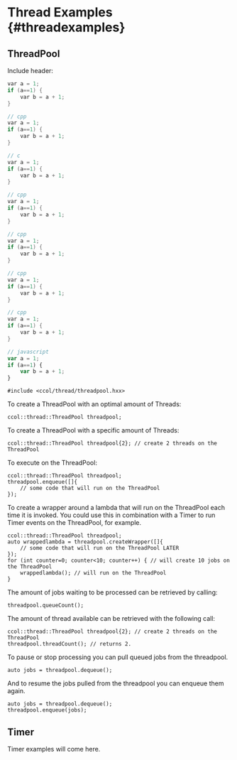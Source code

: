 # Thread Examples {#threadexamples}

## ThreadPool

Include header:

~~~~~~~~~~~~~~~~~~~~~~~~~~~~~~~~~~~~~.cpp
var a = 1;
if (a==1) {
	var b = a + 1; 
}
~~~~~~~~~~~~~~~~~~~~~~~~~~~~~~~~~~~~~


```.cpp
// cpp
var a = 1;
if (a==1) {
	var b = a + 1; 
}
```

```c
// c
var a = 1;
if (a==1) {
	var b = a + 1; 
}
```

```.cpp
// cpp
var a = 1;
if (a==1) {
	var b = a + 1; 
}
```

```cpp
// cpp
var a = 1;
if (a==1) {
	var b = a + 1; 
}
```

~~~~~~~~~~~~~~~~cpp
// cpp
var a = 1;
if (a==1) {
	var b = a + 1; 
}
~~~~~~~~~~~~~~~~

````````````````cxx
// cpp
var a = 1;
if (a==1) {
	var b = a + 1; 
}
````````````````

```javascript
// javascript
var a = 1;
if (a==1) {
	var b = a + 1; 
}
```

~~~~~~~~~~~~~~~~~~~~~~~~~~~~~~~~~~~~~{.cxx}
#include <ccol/thread/threadpool.hxx>
~~~~~~~~~~~~~~~~~~~~~~~~~~~~~~~~~~~~~

To create a ThreadPool with an optimal amount of Threads:

~~~~~~~~~~~~~~~~~~~~~~~~~~~~~~~~~~~~{.cxx}
ccol::thread::ThreadPool threadpool;
~~~~~~~~~~~~~~~~~~~~~~~~~~~~~~~~~~~~

To create a ThreadPool with a specific amount of Threads:		

~~~~~~~~~~~~~~~~~~~~~~~~~~~~~~~~~~~~~~~~~~~~~~~~~~~~~~~~~~~~~~~~~~~~~~~~~~~~~{.cxx} 
ccol::thread::ThreadPool threadpool{2}; // create 2 threads on the ThreadPool
~~~~~~~~~~~~~~~~~~~~~~~~~~~~~~~~~~~~~~~~~~~~~~~~~~~~~~~~~~~~~~~~~~~~~~~~~~~~~

To execute on the ThreadPool: 

~~~~~~~~~~~~~~~~~~~~~~~~~~~~~~~~~~~~~~~~~~~~~~~~{.cxx}
ccol::thread::ThreadPool threadpool;		
threadpool.enqueue([]{
	// some code that will run on the ThreadPool
});
~~~~~~~~~~~~~~~~~~~~~~~~~~~~~~~~~~~~~~~~~~~~~~~~

To create a wrapper around a lambda that will run on the ThreadPool each time it is invoked. 
You could use this in combination with a Timer to run Timer events on the ThreadPool, for example.

~~~~~~~~~~~~~~~~~~~~~~~~~~~~~~~~~~~~~~~~~~~~~~~~~~~~~~~~~~~~~~~~~~~~~~~~~~~~~~~~~~~~~{.cxx}
ccol::thread::ThreadPool threadpool;		
auto wrappedlambda = threadpool.createWrapper([]{
	// some code that will run on the ThreadPool LATER
});
for (int counter=0; counter<10; counter++) { // will create 10 jobs on the ThreadPool
	wrappedlambda(); // will run on the ThreadPool
}	
~~~~~~~~~~~~~~~~~~~~~~~~~~~~~~~~~~~~~~~~~~~~~~~~~~~~~~~~~~~~~~~~~~~~~~~~~~~~~~~~~~~~~	

The amount of jobs waiting to be processed can be retrieved by calling:

~~~~~~~~~~~~~~~~~~~~~~~~{.cxx}
threadpool.queueCount();
~~~~~~~~~~~~~~~~~~~~~~~~

The amount of thread available can be retrieved with the following call: 

~~~~~~~~~~~~~~~~~~~~~~~~~~~~~~~~~~~~~~~~~~~~~~~~~~~~~~~~~~~~~~~~~~~~~~~~~~~~~{.cxx}
ccol::thread::ThreadPool threadpool{2}; // create 2 threads on the ThreadPool
threadpool.threadCount(); // returns 2.
~~~~~~~~~~~~~~~~~~~~~~~~~~~~~~~~~~~~~~~~~~~~~~~~~~~~~~~~~~~~~~~~~~~~~~~~~~~~~

To pause or stop processing you can pull queued jobs from the threadpool. 

~~~~~~~~~~~~~~~~~~~~~~~~~~~~~~~~~{.cxx}
auto jobs = threadpool.dequeue();
~~~~~~~~~~~~~~~~~~~~~~~~~~~~~~~~~

And to resume the jobs pulled from the threadpool you can enqueue them again.			

~~~~~~~~~~~~~~~~~~~~~~~~~~~~~~~~~{.cxx}
auto jobs = threadpool.dequeue();
threadpool.enqueue(jobs);
~~~~~~~~~~~~~~~~~~~~~~~~~~~~~~~~~

## Timer

Timer examples will come here.